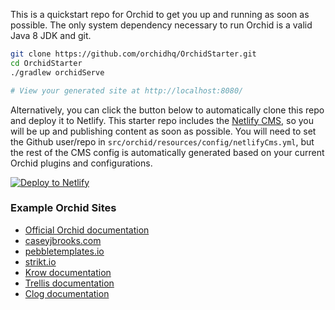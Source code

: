 This is a quickstart repo for Orchid to get you up and running as soon as possible. The only system dependency
necessary to run Orchid is a valid Java 8 JDK and git.

```bash
git clone https://github.com/orchidhq/OrchidStarter.git
cd OrchidStarter
./gradlew orchidServe

# View your generated site at http://localhost:8080/
```

Alternatively, you can click the button below to automatically clone this repo and deploy it to Netlify. This starter
repo includes the [Netlify CMS](https://www.netlifycms.org/), so you will be up and publishing content as soon as
possible. You will need to set the Github user/repo in `src/orchid/resources/config/netlifyCms.yml`, but the rest of the
CMS config is automatically generated based on your current Orchid plugins and configurations.

[![Deploy to Netlify](https://www.netlify.com/img/deploy/button.svg)](https://app.netlify.com/start/deploy?repository=https://github.com/JavaEden/OrchidStarter)

### Example Orchid Sites

* [Official Orchid documentation](https://orchid.netlify.com/)
* [caseyjbrooks.com](https://www.caseyjbrooks.com/)
* [pebbletemplates.io](https://pebbletemplates.io/)
* [strikt.io](https://strikt.io/)
* [Krow documentation](https://copper-leaf.github.io/krow/)
* [Trellis documentation](https://copper-leaf.github.io/trellis/)
* [Clog documentation](https://javaeden.github.io/Clog/)
